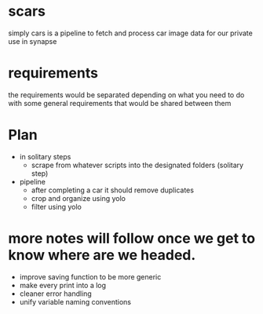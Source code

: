 # scars
simply cars is a pipeline to fetch and process car image data for our private use in synapse

# requirements
the requirements would be separated depending on what you need to do with some general requirements that would be shared between them

# Plan

- in solitary steps
  - scrape from whatever scripts into the designated folders (solitary step)
- pipeline
  - after completing a car it should remove duplicates
  - crop and organize using yolo
  - filter using yolo

# more notes will follow once we get to know where are we headed.
- improve saving function to be more generic
- make every print into a log
- cleaner error handling
- unify variable naming conventions

